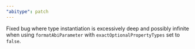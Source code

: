 ```yaml
---
"abitype": patch
---
```


Fixed bug where type instantiation is excessively deep and possibly infinite when using `formatAbiParameter` with `exactOptionalPropertyTypes` set to `false`.
